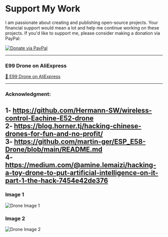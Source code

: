 # Support My Work

I am passionate about creating and publishing open-source projects. Your financial support would mean a lot and help me continue working on these projects. If you'd like to support me, please consider making a donation via PayPal:

[![Donate via PayPal](https://img.shields.io/badge/Donate-PayPal-blue)](https://paypal.me/AbdalrahimNaser?country.x=GB&locale.x=en_GB)

---

### E99 Drone on AliExpress
[🔗 E99 Drone on AliExpress](https://www.aliexpress.com/w/wholesale-e99-drone.html?spm=a2g0o.detail.search.0)

---

### Acknowledgment:  
1- https://github.com/Hermann-SW/wireless-control-Eachine-E52-drone  
2- https://blog.horner.tj/hacking-chinese-drones-for-fun-and-no-profit/  
3- https://github.com/martin-ger/ESP_E58-Drone/blob/main/README.md  
4- https://medium.com/@amine.lemaizi/hacking-a-toy-drone-to-put-artificial-intelligence-on-it-part-1-the-hack-7454e42de376  
---
### Image 1
![Drone Image 1](https://github.com/user-attachments/assets/aa82d307-bc02-4b15-bdd5-a74d80688dfb)

### Image 2
![Drone Image 2](https://github.com/user-attachments/assets/54f4dd0b-f519-44fa-8c8d-64610bb23a9f)
